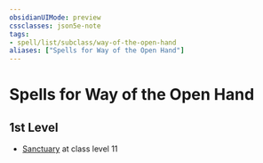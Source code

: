 ```yaml
---
obsidianUIMode: preview
cssclasses: json5e-note
tags:
- spell/list/subclass/way-of-the-open-hand
aliases: ["Spells for Way of the Open Hand"]
---
```

# Spells for Way of the Open Hand

## 1st Level

- [Sanctuary](sanctuary "PHB") at class level 11